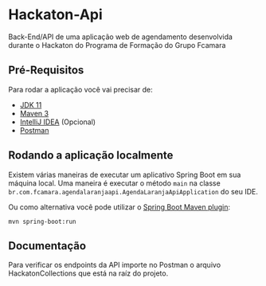 # Hackaton-Api
Back-End/API de uma aplicação web de agendamento desenvolvida durante o Hackaton do Programa de Formação do Grupo Fcamara

## Pré-Requisitos

Para rodar a aplicação você vai precisar de:

- [JDK 11](https://www.oracle.com/br/java/technologies/javase-jdk11-downloads.html)
- [Maven 3](https://maven.apache.org)
- [IntelliJ IDEA](https://www.jetbrains.com/pt-br/idea/download)  (Opcional)
- [Postman](https://www.postman.com/downloads/)

## Rodando a aplicação localmente

Existem várias maneiras de executar um aplicativo Spring Boot em sua máquina local. Uma maneira é executar o método `main` na classe `br.com.fcamara.agendalaranjaapi.AgendaLaranjaApiApplication` do seu IDE.

Ou como alternativa você pode utilizar o [Spring Boot Maven plugin](https://docs.spring.io/spring-boot/docs/current/reference/html/build-tool-plugins-maven-plugin.html):

```shell
mvn spring-boot:run
```

## Documentação
Para verificar os endpoints da API importe no Postman o arquivo HackatonCollections que está na raíz do projeto.

